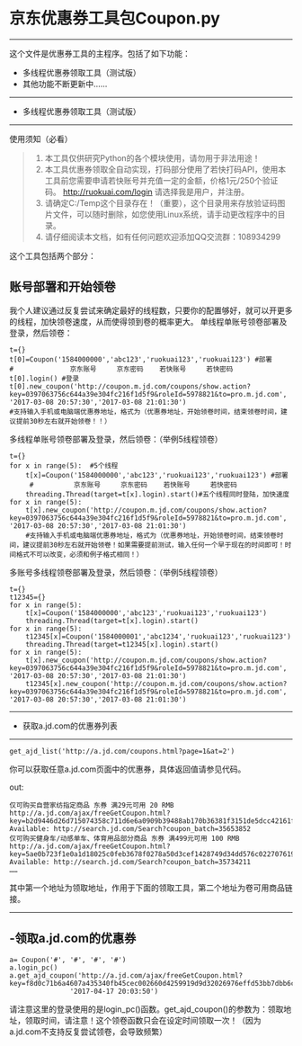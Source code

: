 京东优惠券工具包Coupon.py
===============


----------


这个文件是优惠券工具的主程序。包括了如下功能：

 - 多线程优惠券领取工具（测试版）
 - 其他功能不断更新中……

----------

 - 多线程优惠券领取工具（测试版）
------------------
使用须知（必看）
> 1. 本工具仅供研究Python的各个模块使用，请勿用于非法用途！
> 2. 本工具优惠券领取全自动实现，打码部分使用了若快打码API，使用本工具前您需要申请若快账号并充值一定的金额，价格1元/250个验证码。
> http://ruokuai.com/login 请选择我是用户，并注册。
> 3. 请确定C:/Temp这个目录存在！（重要），这个目录用来存放验证码图片文件，可以随时删除，如您使用Linux系统，请手动更改程序中的目录。
> 4. 请仔细阅读本文档，如有任何问题欢迎添加QQ交流群：108934299




这个工具包括两个部分：

账号部署和开始领卷
-------
我个人建议通过反复尝试来确定最好的线程数，只要你的配置够好，就可以开更多的线程，加快领卷速度，从而使得领到卷的概率更大。
单线程单账号领卷部署及登录，然后领卷：

    t={}
    t[0]=Coupon('1584000000','abc123','ruokuai123','ruokuai123') #部署
    #              京东账号     京东密码    若快账号     若快密码
    t[0].login() #登录
    t[0].new_coupon('http://coupon.m.jd.com/coupons/show.action?key=0397063756c644a39e304fc216f1d5f9&roleId=5978821&to=pro.m.jd.com',
    '2017-03-08 20:57:30','2017-03-08 21:01:30')
    #支持输入手机或电脑端优惠券地址，格式为（优惠券地址，开始领卷时间，结束领卷时间，建议提前30秒左右就开始领卷！！）

多线程单账号领卷部署及登录，然后领卷：（举例5线程领卷）

    t={}
    for x in range(5):  #5个线程
        t[x]=Coupon('1584000000','abc123','ruokuai123','ruokuai123') #部署
         #          京东账号     京东密码    若快账号     若快密码
        threading.Thread(target=t[x].login).start()#五个线程同时登陆，加快速度
    for x in range(5):
        t[x].new_coupon('http://coupon.m.jd.com/coupons/show.action?key=0397063756c644a39e304fc216f1d5f9&roleId=5978821&to=pro.m.jd.com',
    '2017-03-08 20:57:30','2017-03-08 21:01:30')
        #支持输入手机或电脑端优惠券地址，格式为（优惠券地址，开始领卷时间，结束领卷时间，建议提前30秒左右就开始领卷！如果需要提前测试，输入任何一个早于现在的时间即可！时间格式不可以改变，必须和例子格式相同！）

多账号多线程领卷部署及登录，然后领卷：（举例5线程领卷）

    t={}
    t12345={}
    for x in range(5):
        t[x]=Coupon('1584000000','abc123','ruokuai123','ruokuai123')
        threading.Thread(target=t[x].login).start()
    for x in range(5):
        t12345[x]=Coupon('1584000001','abc1234','ruokuai123','ruokuai123')
        threading.Thread(target=t12345[x].login).start()
    for x in range(5):
        t[x].new_coupon('http://coupon.m.jd.com/coupons/show.action?key=0397063756c644a39e304fc216f1d5f9&roleId=5978821&to=pro.m.jd.com',
    '2017-03-08 20:57:30','2017-03-08 21:01:30')
        t12345[x].new_coupon('http://coupon.m.jd.com/coupons/show.action?key=0397063756c644a39e304fc216f1d5f9&roleId=5978821&to=pro.m.jd.com',
    '2017-03-08 20:57:30','2017-03-08 21:01:30')


----------

- 获取a.jd.com的优惠券列表
------------------

    get_ajd_list('http://a.jd.com/coupons.html?page=1&at=2')

你可以获取任意a.jd.com页面中的优惠券，具体返回值请参见代码。

out:



    仅可购买自营家纺指定商品 东券 满29元可用 20 RMB http://a.jd.com/ajax/freeGetCoupon.html?key=b2d9446d26d715074358c711d6e6a0909b39488ab170b36381f3151de5dcc42161fe300d32e5fc53f4dc3c57b5c968e3&r=0.7308938041372057 Available: http://search.jd.com/Search?coupon_batch=35653852
    仅可购买健身车/动感单车、体育用品部分商品 东券 满499元可用 100 RMB http://a.jd.com/ajax/freeGetCoupon.html?key=5ae0b723f1e0a1d18025c0feb3678f0278a50d3cef1428749d34dd576c022707619a78ef45f3acc4f01ecc125bf68e2a&r=0.7308938041372057 Available: http://search.jd.com/Search?coupon_batch=35734211
    ……

其中第一个地址为领取地址，作用于下面的领取工具，第二个地址为卷可用商品链接。


----------

-领取a.jd.com的优惠券
---------------

    a= Coupon('#', '#', '#', '#')
    a.login_pc()
    a.get_ajd_coupon('http://a.jd.com/ajax/freeGetCoupon.html?key=f8d0c71b6a4607a435340fb45cec002660d4259919d9d32026976effd53bb7dbb6c0cd979127aa34d4664d7e12339de1&r=0.7308938041372057',
                   '2017-04-17 20:03:50')

请注意这里的登录使用的是login_pc()函数。get_ajd_coupon()的参数为：领取地址，领取时间，请注意！这个领卷函数只会在设定时间领取一次！（因为a.jd.com不支持反复尝试领卷，会导致频繁）
